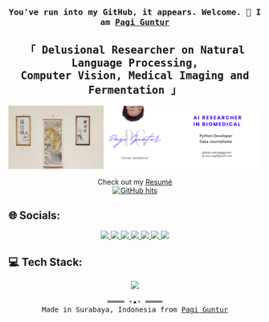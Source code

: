 <h3 align="center"> <samp> You've run into my GitHub, it appears. Welcome. 👋 I am <b><a rel="nofollow noopener noreferrer" target="_blank" href="https://github.com/PagiGuntur">Pagi Guntur</a> </b> </samp> </h3>
<h2 align="center"> <samp> 「 Delusional Researcher on  Natural Language Processing, <br> Computer Vision, Medical Imaging and Fermentation 」</samp></h2>

<p align=center>
  <a href="https://pagiguntur.github.io/">
    <img src="https://raw.githubusercontent.com/pagiguntur/PagiGuntur/refs/heads/main/LinkedIn%20Banner.png" />
  </a>
</p>

   <p align="center">
      Check out my <a rel="nofollow noopener noreferrer" target="_blank" href="https://pagiguntur.github.io/CV-Gregorius%20Guntur.pdf">Resumé</a><br>
      <a href="https://github.com/PagiGuntur/PagiGuntur" target="_blank"><img alt="GitHub hits" src="https://img.shields.io/github/last-commit/PagiGuntur/PagiGuntur?label=profile%20updated&style=flat-square"></a>
    </samp>
  </p>

## 🌐 Socials:
<p align=center>
  <a href="https://linkedin.com/in/pagiguntur">
    <img src="https://skillicons.dev/icons?i=linkedin" />
  </a>
  <a href="https://twitter.com/profmothuna">
    <img src="https://skillicons.dev/icons?i=twitter" />
  </a>
  <a href="https://medium.com/@delusionalprofessor">
    <img src="https://img.shields.io/badge/Medium-12100E?logo=medium&logoColor=white" />
  </a>
  <a href="https://www.youtube.com/@perjamoean">
    <img src="https://img.shields.io/badge/YouTube-%23FF0000.svg?logo=YouTube&logoColor=white" />
  </a>
  <a href="https://id.quora.com/profile/Pagi-Guntur">
    <img src="https://img.shields.io/badge/Quora-%23B92B27.svg?style=for-the-badge&logo=Quora&logoColor=white" />
  </a>
  <a href="https://www.researchgate.net/profile/Gregorius-Guntur-Sunardi-Putra">
    <img src="https://img.shields.io/badge/ResearchGate-00CCBB?style=for-the-badge&logo=ResearchGate&logoColor=white" />
  </a>
  <a href="https://scholar.google.com/citations?user=YY6piPUAAAAJ&hl=en">
    <img src="https://img.shields.io/badge/Google%20Scholar-4285F4?style=for-the-badge&logo=google-scholar&logoColor=white" />
  </a>
</p>

## 💻 Tech Stack:
<p align=center>
  <a href="https://skillicons.dev">
    <img src="https://skillicons.dev/icons?i=mysql,vscode,obsidian,js,py,nodejs,anaconda,latex,lua,astro,tailwind,rust,docker,md,tensorflow" />
  </a>
</p>

<samp>
  <p align="center">
    ════ ⋆★⋆ ════<br>
    Made in Surabaya, Indonesia from <a href="https://github.com/PagiGuntur/PagiGuntur">Pagi Guntur</a>
  </p>
</samp>
